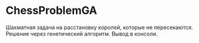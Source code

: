 # ChessProblemGA
Шахматная задача на расстановку королей, которые не пересекаются. Решение через генетический алгоритм. Вывод в консоли.
